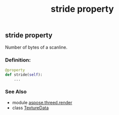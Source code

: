 ﻿---
title: stride property
second_title: Aspose.3D for Python via .NET API References
description: 
type: docs
weight: 110
url: /python-net/aspose.threed.render/texturedata/stride/
is_root: false
---

## stride property


Number of bytes of a scanline.
### Definition:
```python
@property
def stride(self):
    ...
```

### See Also
* module [aspose.threed.render](../../)
* class [TextureData](/3d/python-net/aspose.threed.render/texturedata)
